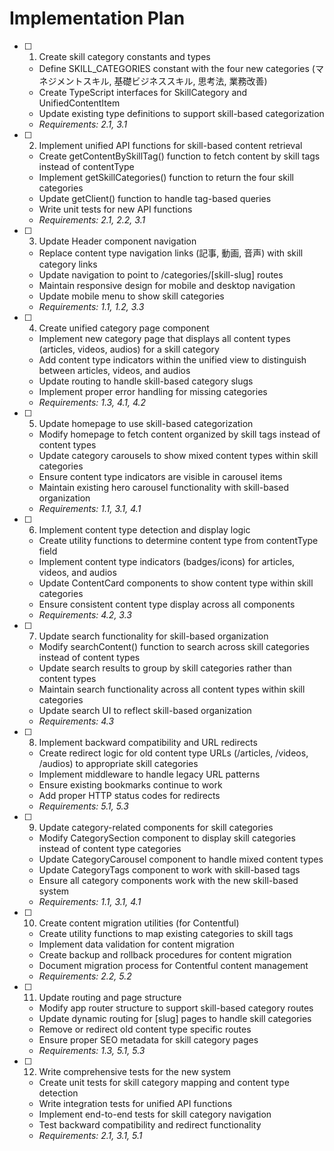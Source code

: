 # Implementation Plan

- [ ] 1. Create skill category constants and types
  - Define SKILL_CATEGORIES constant with the four new categories (マネジメントスキル, 基礎ビジネススキル, 思考法, 業務改善)
  - Create TypeScript interfaces for SkillCategory and UnifiedContentItem
  - Update existing type definitions to support skill-based categorization
  - _Requirements: 2.1, 3.1_

- [ ] 2. Implement unified API functions for skill-based content retrieval
  - Create getContentBySkillTag() function to fetch content by skill tags instead of contentType
  - Implement getSkillCategories() function to return the four skill categories
  - Update getClient() function to handle tag-based queries
  - Write unit tests for new API functions
  - _Requirements: 2.1, 2.2, 3.1_

- [ ] 3. Update Header component navigation
  - Replace content type navigation links (記事, 動画, 音声) with skill category links
  - Update navigation to point to /categories/[skill-slug] routes
  - Maintain responsive design for mobile and desktop navigation
  - Update mobile menu to show skill categories
  - _Requirements: 1.1, 1.2, 3.3_

- [ ] 4. Create unified category page component
  - Implement new category page that displays all content types (articles, videos, audios) for a skill category
  - Add content type indicators within the unified view to distinguish between articles, videos, and audios
  - Update routing to handle skill-based category slugs
  - Implement proper error handling for missing categories
  - _Requirements: 1.3, 4.1, 4.2_

- [ ] 5. Update homepage to use skill-based categorization
  - Modify homepage to fetch content organized by skill tags instead of content types
  - Update category carousels to show mixed content types within skill categories
  - Ensure content type indicators are visible in carousel items
  - Maintain existing hero carousel functionality with skill-based organization
  - _Requirements: 1.1, 3.1, 4.1_

- [ ] 6. Implement content type detection and display logic
  - Create utility functions to determine content type from contentType field
  - Implement content type indicators (badges/icons) for articles, videos, and audios
  - Update ContentCard components to show content type within skill categories
  - Ensure consistent content type display across all components
  - _Requirements: 4.2, 3.3_

- [ ] 7. Update search functionality for skill-based organization
  - Modify searchContent() function to search across skill categories instead of content types
  - Update search results to group by skill categories rather than content types
  - Maintain search functionality across all content types within skill categories
  - Update search UI to reflect skill-based organization
  - _Requirements: 4.3_

- [ ] 8. Implement backward compatibility and URL redirects
  - Create redirect logic for old content type URLs (/articles, /videos, /audios) to appropriate skill categories
  - Implement middleware to handle legacy URL patterns
  - Ensure existing bookmarks continue to work
  - Add proper HTTP status codes for redirects
  - _Requirements: 5.1, 5.3_

- [ ] 9. Update category-related components for skill categories
  - Modify CategorySection component to display skill categories instead of content type categories
  - Update CategoryCarousel component to handle mixed content types
  - Update CategoryTags component to work with skill-based tags
  - Ensure all category components work with the new skill-based system
  - _Requirements: 1.1, 3.1, 4.1_

- [ ] 10. Create content migration utilities (for Contentful)
  - Create utility functions to map existing categories to skill tags
  - Implement data validation for content migration
  - Create backup and rollback procedures for content migration
  - Document migration process for Contentful content management
  - _Requirements: 2.2, 5.2_

- [ ] 11. Update routing and page structure
  - Modify app router structure to support skill-based category routes
  - Update dynamic routing for [slug] pages to handle skill categories
  - Remove or redirect old content type specific routes
  - Ensure proper SEO metadata for skill category pages
  - _Requirements: 1.3, 5.1, 5.3_

- [ ] 12. Write comprehensive tests for the new system
  - Create unit tests for skill category mapping and content type detection
  - Write integration tests for unified API functions
  - Implement end-to-end tests for skill category navigation
  - Test backward compatibility and redirect functionality
  - _Requirements: 2.1, 3.1, 5.1_